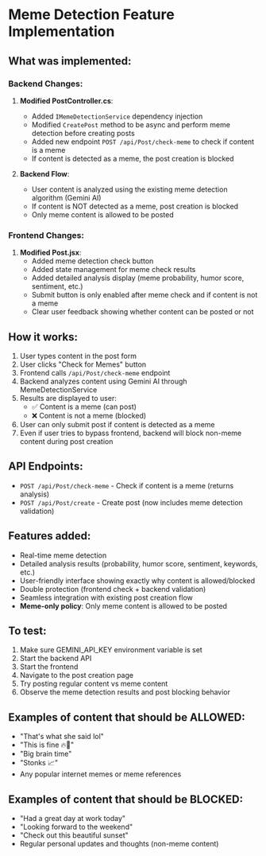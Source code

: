 # Meme Detection Feature Implementation

## What was implemented:

### Backend Changes:

1. **Modified PostController.cs**:

   - Added `IMemeDetectionService` dependency injection
   - Modified `CreatePost` method to be async and perform meme detection before creating posts
   - Added new endpoint `POST /api/Post/check-meme` to check if content is a meme
   - If content is detected as a meme, the post creation is blocked

2. **Backend Flow**:
   - User content is analyzed using the existing meme detection algorithm (Gemini AI)
   - If content is NOT detected as a meme, post creation is blocked
   - Only meme content is allowed to be posted

### Frontend Changes:

1. **Modified Post.jsx**:
   - Added meme detection check button
   - Added state management for meme check results
   - Added detailed analysis display (meme probability, humor score, sentiment, etc.)
   - Submit button is only enabled after meme check and if content is not a meme
   - Clear user feedback showing whether content can be posted or not

## How it works:

1. User types content in the post form
2. User clicks "Check for Memes" button
3. Frontend calls `/api/Post/check-meme` endpoint
4. Backend analyzes content using Gemini AI through MemeDetectionService
5. Results are displayed to user:
   - ✅ Content is a meme (can post)
   - ❌ Content is not a meme (blocked)
6. User can only submit post if content is detected as a meme
7. Even if user tries to bypass frontend, backend will block non-meme content during post creation

## API Endpoints:

- `POST /api/Post/check-meme` - Check if content is a meme (returns analysis)
- `POST /api/Post/create` - Create post (now includes meme detection validation)

## Features added:

- Real-time meme detection
- Detailed analysis results (probability, humor score, sentiment, keywords, etc.)
- User-friendly interface showing exactly why content is allowed/blocked
- Double protection (frontend check + backend validation)
- Seamless integration with existing post creation flow
- **Meme-only policy**: Only meme content is allowed to be posted

## To test:

1. Make sure GEMINI_API_KEY environment variable is set
2. Start the backend API
3. Start the frontend
4. Navigate to the post creation page
5. Try posting regular content vs meme content
6. Observe the meme detection results and post blocking behavior

## Examples of content that should be ALLOWED:

- "That's what she said lol"
- "This is fine 🔥🐶"
- "Big brain time"
- "Stonks 📈"
- Any popular internet memes or meme references

## Examples of content that should be BLOCKED:

- "Had a great day at work today"
- "Looking forward to the weekend"
- "Check out this beautiful sunset"
- Regular personal updates and thoughts (non-meme content)
